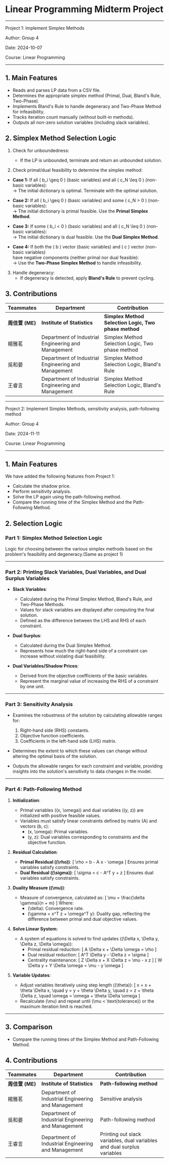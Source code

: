 # Linear Programming Midterm Project 
---
Project 1: Implement Simplex Methods

Author: Group 4

Date: 2024-10-07

Course: Linear Programming

---
## 1. Main Features

- Reads and parses LP data from a CSV file.
- Determines the appropriate simplex method (Primal, Dual, Bland's Rule, Two-Phase).
- Implements Bland's Rule to handle degeneracy and Two-Phase Method for infeasibility.
- Tracks iteration count manually (without built-in methods).
- Outputs all non-zero solution variables (including slack variables).


## 2. Simplex Method Selection Logic

 1. Check for unboundedness:
    - If the LP is unbounded, terminate and return an unbounded solution.

 2. Check primal/dual feasibility to determine the simplex method:
   - **Case 1:** If all \( b_i \geq 0 \) (basic variables) and all \( c_N \leq 0 \) (non-basic variables):  
     → The initial dictionary is optimal. Terminate with the optimal solution.

   - **Case 2:** If all \( b_i \geq 0 \) (basic variables) and some \( c_N > 0 \) (non-basic variables):  
     → The initial dictionary is primal feasible. Use the **Primal Simplex Method**.

   - **Case 3:** If some \( b_i < 0 \) (basic variables) and all \( c_N \leq 0 \) (non-basic variables):  
     → The initial dictionary is dual feasible. Use the **Dual Simplex Method**.

   - **Case 4:** If both the \( b \) vector (basic variables) and \( c \) vector (non-basic variables)  
     have negative components (neither primal nor dual feasible):  
     → Use the **Two-Phase Simplex Method** to handle infeasibility.


 3. Handle degeneracy:
    - If degeneracy is detected, apply **Bland's Rule** to prevent cycling.

## 3. Contributions
| Teammates | Department | Contribution |
|-----------|------------|--------------|
| **周佳萱 (ME)** | **Institute of Statistics** |  **Simplex Method Selection Logic,  Two phase method**  |
|楊雅茗| Department of Industrial Engineering and Management| Simplex Method Selection Logic, Two phase method |
|吳和晏| Department of Industrial Engineering and Management | Simplex Method Selection Logic, Bland's Rule | 
|王睿言| Department of Industrial Engineering and Management | Simplex Method Selection Logic, Bland's Rule |



---
Project 2: Implement Simplex Methods, sensitivity analysis, path-following method

Author: Group 4

Date: 2024-11-11

Course: Linear Programming

---

## 1. Main Features

We have added the following features from Project 1:

- Calculate the shadow price.
- Perform sensitivity analysis.
- Solve the LP again using the path-following method.
- Compare the running time of the Simplex Method and the Path-Following Method.


## 2. Selection Logic

### **Part 1: Simplex Method Selection Logic**

Logic for choosing between the various simplex methods based on the problem's feasibility and degeneracy.(Same as project 1)

---

### **Part 2: Printing Slack Variables, Dual Variables, and Dual Surplus Variables**

- **Slack Variables**:
    - Calculated during the Primal Simplex Method, Bland's Rule, and Two-Phase Methods.
    - Values for slack variables are displayed after computing the final solution.
    - Defined as the difference between the LHS and RHS of each constraint.

- **Dual Surplus**:
    - Calculated during the Dual Simplex Method.
    - Represents how much the right-hand side of a constraint can increase without violating dual feasibility.

- **Dual Variables/Shadow Prices**:
    - Derived from the objective coefficients of the basic variables.
    - Represent the marginal value of increasing the RHS of a constraint by one unit.

---

### **Part 3: Sensitivity Analysis**

- Examines the robustness of the solution by calculating allowable ranges for:
    1. Right-hand side (RHS) constants.
    2. Objective function coefficients.
    3. Coefficients in the left-hand side (LHS) matrix.

- Determines the extent to which these values can change without altering the optimal basis of the solution.
- Outputs the allowable ranges for each constraint and variable, providing insights into the solution's sensitivity to data changes in the model.
---

### **Part 4: Path-Following Method**

1. **Initialization**:
    - Primal variables (\(x, \omega\)) and dual variables (\(y, z\)) are initialized with positive feasible values.
    - Variables must satisfy linear constraints defined by matrix \(A\) and vectors \(b, c\):
        - \(x, \omega\): Primal variables.
        - \(y, z\): Dual variables corresponding to constraints and the objective function.

2. **Residual Calculation**:
    - **Primal Residual (\(\rho\))**:
      \[
      \rho = b - A x - \omega
      \]
      Ensures primal variables satisfy constraints.
    - **Dual Residual (\(\sigma\))**:
      \[
      \sigma = c - A^T y + z
      \]
      Ensures dual variables satisfy constraints.

3. **Duality Measure (\(\mu\))**:
    - Measure of convergence, calculated as:
      \[
      \mu = \frac{\delta \gamma}{n + m}
      \]
      Where:
        - \(\delta\): Convergence rate.
        - \(\gamma = x^T z + \omega^T y\): Duality gap, reflecting the difference between primal and dual objective values.

4. **Solve Linear System**:
    - A system of equations is solved to find updates (\(\Delta x, \Delta y, \Delta z, \Delta \omega\)):
        - Primal residual reduction:
          \[
          A \Delta x + \Delta \omega = \rho
          \]
        - Dual residual reduction:
          \[
          A^T \Delta y - \Delta z = \sigma
          \]
        - Centrality maintenance:
          \[
          Z \Delta x + X \Delta z = \mu - x z
          \]
          \[
          W \Delta y + Y \Delta \omega = \mu - y \omega
          \]

5. **Variable Updates**:
    - Adjust variables iteratively using step length (\(\theta\)):
      \[
      x = x + \theta \Delta x, \quad y = y + \theta \Delta y, \quad z = z + \theta \Delta z, \quad \omega = \omega + \theta \Delta \omega
      \]
    - Recalculate \(\mu\) and repeat until \(\mu < \text{tolerance}\) or the maximum iteration limit is reached.

---

## 3. Comparison

- Compare the running times of the Simplex Method and Path-Following Method.

## 4. Contributions
| Teammates | Department | Contribution |
|-----------|------------|--------------|
| **周佳萱 (ME)** | **Institute of Statistics** | **Path-following method** |
|楊雅茗| Department of Industrial Engineering and Management| Sensitive analysis |
|吳和晏| Department of Industrial Engineering and Management | Path-following method | 
|王睿言| Department of Industrial Engineering and Management | Printing out slack variables, dual variables and dual surplus variables |







